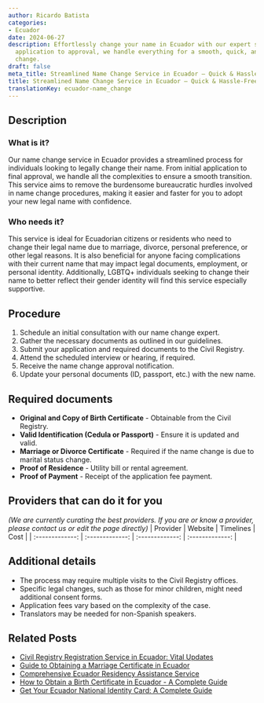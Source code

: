 ```yaml
---
author: Ricardo Batista
categories:
- Ecuador
date: 2024-06-27
description: Effortlessly change your name in Ecuador with our expert service. From
  application to approval, we handle everything for a smooth, quick, and legal name
  change.
draft: false
meta_title: Streamlined Name Change Service in Ecuador – Quick & Hassle-Free
title: Streamlined Name Change Service in Ecuador – Quick & Hassle-Free
translationKey: ecuador-name_change
---
```



## Description
### What is it?
Our name change service in Ecuador provides a streamlined process for individuals looking to legally change their name. From initial application to final approval, we handle all the complexities to ensure a smooth transition. This service aims to remove the burdensome bureaucratic hurdles involved in name change procedures, making it easier and faster for you to adopt your new legal name with confidence.

### Who needs it?
This service is ideal for Ecuadorian citizens or residents who need to change their legal name due to marriage, divorce, personal preference, or other legal reasons. It is also beneficial for anyone facing complications with their current name that may impact legal documents, employment, or personal identity. Additionally, LGBTQ+ individuals seeking to change their name to better reflect their gender identity will find this service especially supportive.

## Procedure

1. Schedule an initial consultation with our name change expert.
2. Gather the necessary documents as outlined in our guidelines.
3. Submit your application and required documents to the Civil Registry.
4. Attend the scheduled interview or hearing, if required.
5. Receive the name change approval notification.
6. Update your personal documents (ID, passport, etc.) with the new name.


## Required documents

- **Original and Copy of Birth Certificate** - Obtainable from the Civil Registry.
- **Valid Identification (Cedula or Passport)** - Ensure it is updated and valid.
- **Marriage or Divorce Certificate** - Required if the name change is due to marital status change.
- **Proof of Residence** - Utility bill or rental agreement.
- **Proof of Payment** - Receipt of the application fee payment.


## Providers that can do it for you
_(We are currently curating the best providers. If you are or know a provider, please contact us or edit the page directly)_
| Provider        |     Website     |     Timelines    |       Cost      |
| :-------------: | :-------------: |  :-------------: | :-------------: |

## Additional details

- The process may require multiple visits to the Civil Registry offices.
- Specific legal changes, such as those for minor children, might need additional consent forms.
- Application fees vary based on the complexity of the case.
- Translators may be needed for non-Spanish speakers.




## Related Posts

- [Civil Registry Registration Service in Ecuador: Vital Updates](https://tramitit.com/guides/ecuador/civil_registry_registration/)
- [Guide to Obtaining a Marriage Certificate in Ecuador](https://tramitit.com/guides/ecuador/marriage_certificate/)
- [Comprehensive Ecuador Residency Assistance Service](https://tramitit.com/guides/ecuador/residency_request/)
- [How to Obtain a Birth Certificate in Ecuador - A Complete Guide](https://tramitit.com/guides/ecuador/birth_certificate/)
- [Get Your Ecuador National Identity Card: A Complete Guide](https://tramitit.com/guides/ecuador/identity_card/)